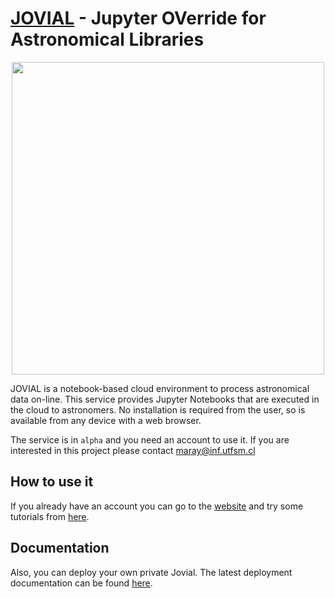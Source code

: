 # [JOVIAL](https://jovial.chivo.cl) - Jupyter OVerride for Astronomical Libraries

<p align="center">
<img src="https://www.chivo.cl/media/service-images/jovial.jpg" width="500">
</p>

JOVIAL is a notebook-based cloud environment to process astronomical data on-line. This service provides Jupyter Notebooks that are executed in the cloud to astronomers. No installation is required from the user, so is available from any device with a web browser.

The service is in `alpha` and you need an account to use it. If you are interested in this project please contact maray@inf.utfsm.cl

## How to use it

If you already have an account you can go to the [website](https://jovial.chivo.cl) and try some tutorials from [here](https://github.com/maray/jupyter-tutorial-adass17).

## Documentation

Also, you can deploy your own private Jovial. The latest deployment documentation can be found [here](https://github.com/ChileanVirtualObservatory/jovial.chivo.cl/wiki).
